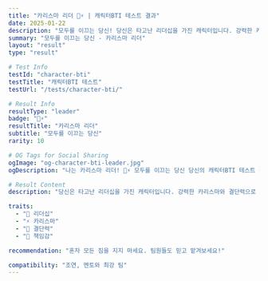 ```yaml
---
title: "카리스마 리더 👑⚡ | 캐릭터BTI 테스트 결과"
date: 2025-01-22
description: "모두를 이끄는 당신! 당신은 타고난 리더십을 가진 캐릭터입니다. 강력한 카리스마와 결단력으로 팀을 이끌고, 어려운 상황에서도 방향을 제시합니다. 모두가 따르고 싶어 하는 진정한 리더예요...."
summary: "모두를 이끄는 당신 - 카리스마 리더"
layout: "result"
type: "result"

# Test Info
testId: "character-bti"
testTitle: "캐릭터BTI 테스트"
testUrl: "/tests/character-bti/"

# Result Info
resultType: "leader"
badge: "👑⚡"
resultTitle: "카리스마 리더"
subtitle: "모두를 이끄는 당신"
rarity: 10

# OG Tags for Social Sharing
ogImage: "og-character-bti-leader.jpg"
ogDescription: "나는 카리스마 리더! 👑⚡ 모두를 이끄는 당신 당신의 캐릭터BTI 테스트 결과는?"

# Result Content
description: "당신은 타고난 리더십을 가진 캐릭터입니다. 강력한 카리스마와 결단력으로 팀을 이끌고, 어려운 상황에서도 방향을 제시합니다. 모두가 따르고 싶어 하는 진정한 리더예요."

traits:
  - "👑 리더십"
  - "⚡ 카리스마"
  - "🎯 결단력"
  - "💪 책임감"

recommendation: "혼자 모든 짐을 지지 마세요. 팀원들도 믿고 맡겨보세요!"

compatibility: "조연, 멘토와 최강 팀"
---
```

